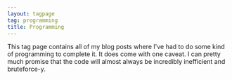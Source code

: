 ```yaml
---
layout: tagpage
tag: programming
title: Programming
---
```

This tag page contains all of my blog posts where I've had to do some kind of programming to complete it. It does come with one caveat. I can pretty much promise that the code will almost always be incredibly inefficient and bruteforce-y.
